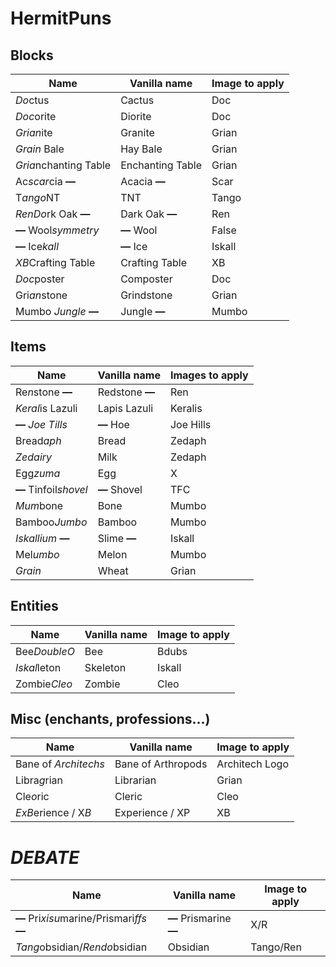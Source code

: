 # HermitPuns


## Blocks
|Name|Vanilla name|Image to apply|
|----|------------|--------------|
|*Do*ctus|Cactus|Doc|
|*Doc*orite|Diorite|Doc|
|*Grian*ite|Granite|Grian|
|*Grain* Bale|Hay Bale|Grian|
|*Gria*nchanting Table|Enchanting Table|Grian|
|Ac*scar*cia **—**|Acacia **—**|Scar|
|T*ango*NT|TNT|Tango|
|*RenDo*rk Oak **—**|Dark Oak **—**|Ren|
|**—** Wool*symmetry*|**—** Wool|False|
|**—** Ice*kall*|**—** Ice|Iskall|
|*XB*Crafting Table|Crafting Table|XB|
|*Doc*poster|Composter|Doc|
|Gri*an*stone|Grindstone|Grian|
|Mumbo *Jungle* **—**|Jungle **—**|Mumbo|

## Items
|Name|Vanilla name|Images to apply|
|----|------------|---------------|
|Re*n*stone **—**|Redstone **—**|Ren|
|*Keral*is Lazuli|Lapis Lazuli|Keralis|
|**—** *Joe Tills*|**—** Hoe|Joe Hills|
|Bread*aph*|Bread|Zedaph|
|*Zedairy*|Milk|Zedaph|
|Egg*zuma*|Egg|X|
|**—** Tinfoil*shovel*|**—** Shovel|TFC|
|*Mum*bone|Bone|Mumbo|
|Bamboo*Jumbo*|Bamboo|Mumbo|
|*Iskallium* **—**|Slime **—**|Iskall|
|Mel*umbo*|Melon|Mumbo|
|*Grain*|Wheat|Grian|

## Entities
|Name|Vanilla name|Image to apply|
|----|------------|--------------|
|Bee*DoubleO*|Bee|Bdubs|
|*Iskal*leton|Skeleton|Iskall|
|Zombie*Cleo*|Zombie|Cleo|

## Misc (enchants, professions...)
|Name|Vanilla name|Image to apply|
|----|------------|--------------|
|Bane of *Architechs*|Bane of Arthropods|Architech Logo|
|Libra*g*rian|Librarian|Grian|
|Cle*o*ric|Cleric|Cleo|
|*ExB*erience / X*B*|Experience / XP|XB|

# ***DEBATE***
|Name|Vanilla name|Image to apply|
|----|------------|--------------|
|**—** Pri*xisu*marine/Prismari*ffs* **—**|**—** Prismarine **—**|X/R|
|*Tang*obsidian/*Rendo*bsidian|Obsidian|Tango/Ren|